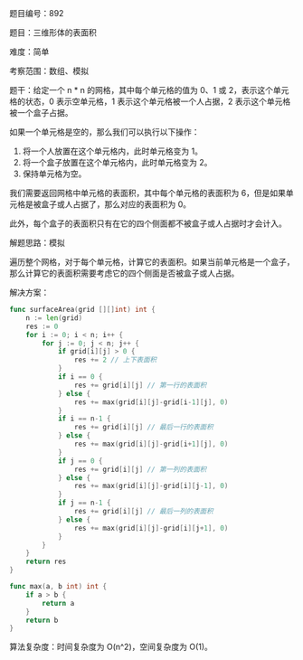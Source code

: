 题目编号：892

题目：三维形体的表面积

难度：简单

考察范围：数组、模拟

题干：给定一个 n * n 的网格，其中每个单元格的值为 0、1 或 2，表示这个单元格的状态，0 表示空单元格，1 表示这个单元格被一个人占据，2 表示这个单元格被一个盒子占据。

如果一个单元格是空的，那么我们可以执行以下操作：

1. 将一个人放置在这个单元格内，此时单元格变为 1。
2. 将一个盒子放置在这个单元格内，此时单元格变为 2。
3. 保持单元格为空。

我们需要返回网格中单元格的表面积，其中每个单元格的表面积为 6，但是如果单元格是被盒子或人占据了，那么对应的表面积为 0。

此外，每个盒子的表面积只有在它的四个侧面都不被盒子或人占据时才会计入。

解题思路：模拟

遍历整个网格，对于每个单元格，计算它的表面积。如果当前单元格是一个盒子，那么计算它的表面积需要考虑它的四个侧面是否被盒子或人占据。

解决方案：

```go
func surfaceArea(grid [][]int) int {
    n := len(grid)
    res := 0
    for i := 0; i < n; i++ {
        for j := 0; j < n; j++ {
            if grid[i][j] > 0 {
                res += 2 // 上下表面积
            }
            if i == 0 {
                res += grid[i][j] // 第一行的表面积
            } else {
                res += max(grid[i][j]-grid[i-1][j], 0)
            }
            if i == n-1 {
                res += grid[i][j] // 最后一行的表面积
            } else {
                res += max(grid[i][j]-grid[i+1][j], 0)
            }
            if j == 0 {
                res += grid[i][j] // 第一列的表面积
            } else {
                res += max(grid[i][j]-grid[i][j-1], 0)
            }
            if j == n-1 {
                res += grid[i][j] // 最后一列的表面积
            } else {
                res += max(grid[i][j]-grid[i][j+1], 0)
            }
        }
    }
    return res
}

func max(a, b int) int {
    if a > b {
        return a
    }
    return b
}
```

算法复杂度：时间复杂度为 O(n^2)，空间复杂度为 O(1)。